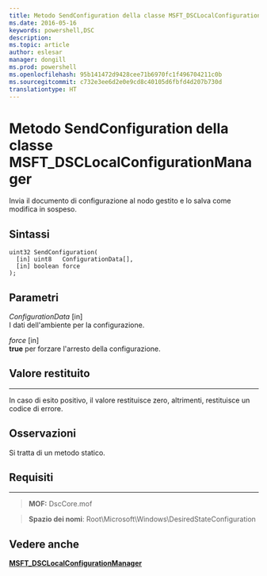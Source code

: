 ```yaml
---
title: Metodo SendConfiguration della classe MSFT_DSCLocalConfigurationManager
ms.date: 2016-05-16
keywords: powershell,DSC
description: 
ms.topic: article
author: eslesar
manager: dongill
ms.prod: powershell
ms.openlocfilehash: 95b141472d9428cee71b6970fc1f496704211c0b
ms.sourcegitcommit: c732e3ee6d2e0e9cd8c40105d6fbfd4d207b730d
translationtype: HT
---
```

# <a name="sendconfiguration-method-of-the-msftdsclocalconfigurationmanager-class"></a>Metodo SendConfiguration della classe MSFT_DSCLocalConfigurationManager

Invia il documento di configurazione al nodo gestito e lo salva come modifica in sospeso.

<a name="syntax"></a>Sintassi
------

```mof
uint32 SendConfiguration(
  [in] uint8   ConfigurationData[],
  [in] boolean force
);
```

<a name="parameters"></a>Parametri
----------

*ConfigurationData* \[in\]  
I dati dell'ambiente per la configurazione.

*force* \[in\]  
**true** per forzare l'arresto della configurazione.

## <a name="return-value"></a>Valore restituito
------------

In caso di esito positivo, il valore restituisce zero, altrimenti, restituisce un codice di errore.

## <a name="remarks"></a>Osservazioni

Si tratta di un metodo statico.

## <a name="requirements"></a>Requisiti
------------
>**MOF:** DscCore.mof

>**Spazio dei nomi**: Root\Microsoft\Windows\DesiredStateConfiguration


## <a name="see-also"></a>Vedere anche


[**MSFT_DSCLocalConfigurationManager**](msft-dsclocalconfigurationmanager.md)


 

 



